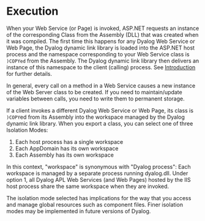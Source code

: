 <h1 class="heading"><span class="name">Execution</span></h1>

When your Web Service (or Page) is invoked, ASP.NET requests an instance of the corresponding Class from the Assembly (DLL) that was created when it was compiled. The first time this happens for any Dyalog Web Service or Web Page, the Dyalog dynamic link library  is loaded into the ASP.NET host process and the namespace corresponding to your Web Service class is `)COPYed` from the Assembly. The Dyalog dynamic link library then delivers an instance of this namespace to the client (calling) process. See [Introduction](../implementation-details/introduction.md) for further details.

In general, every call on a method in a Web Service causes a new instance of the Web Server class to be created. If you need to maintain/update variables between calls, you need to write them to permanent storage.

If a client invokes a different Dyalog Web Service or Web Page, its class is `)COPY`ed from its Assembly into the workspace managed by the Dyalog dynamic link library. When you export a class, you can select one of three Isolation Modes:

1. Each host process has a single workspace
2. Each AppDomain has its own workspace
3. Each Assembly has its own workspace

In this context, "workspace" is synonymous with "Dyalog process": Each workspace is managed by a separate process running dyalog.dll. Under option 1, all Dyalog APL Web Services (and Web Pages) hosted by the IIS host process share the same workspace when they are invoked.

The isolation mode selected has implications for the way that you access and manage global resources such as component files. Finer isolation modes may be implemented in future versions of Dyalog.
